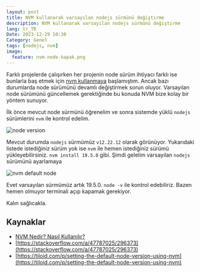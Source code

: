 ```yaml
---
layout: post
title: NVM kullanarak varsayılan nodejs sürmünü değiştirme
description: NVM kullanarak varsayılan nodejs sürmünü değiştirme
lang: tr_TR
Date: 2023-12-29 10:30
Category: Genel
tags: [nodejs, nvm]
image:
  feature: nvm-node-kapak.png
---
```


Farklı projelerde çalışırken her projenin node sürüm ihtiyacı farklı ise bunlarla baş etmek için [nvm kullanmaya](https://fatihhayrioglu.com/nvm-nedir-nasil-kullanilir/) başlamıştım. Ancak bazı durumlarda node sürümünü devamlı değiştirmek sorun oluyor. Varsayılan node sürümünü güncellemek gerektiğinde bu konuda NVM bize kolay bir yöntem sunuyor. 

İlk önce mevcut node sürmünü öğrenelim ve sonra sistemde yüklü `nodejs` sürümlerini `nvm` ile kontrol edelim.

![node version](https://fatihhayrioglu.com/images/nvm-node-1.png)

Mevcut durumda `nodejs` sürmümüz `v12.22.12` olarak görünüyor. Yukarıdaki listede istediğiniz sürüm yok ise `nvm` ile hemen istediğiniz sürümü yükleyebilirsiniz. `nvm install 19.5.0` gibi. Şimdi gelelim varsayılan `nodejs` sürümünü ayarlamaya

![nvm default node](https://fatihhayrioglu.com/images/nvm-node-2.png)

Evet varsayılan sürmümüz artık 19.5.0. `node -v` ile kontrol edebiliriz. Bazen hemen olmuyor terminali açıp kapamak gerekiyor.

Kalın sağlıcakla.

## Kaynaklar

 - [NVM Nedir? Nasıl Kullanılır?](https://fatihhayrioglu.com/nvm-nedir-nasil-kullanilir/ "NVM Nedir? Nasıl Kullanılır?")
 - [https://stackoverflow.com/a/47787025/296373](https://stackoverflow.com/a/47787025/296373)
 - [https://tiloid.com/p/setting-the-default-node-version-using-nvm](https://tiloid.com/p/setting-the-default-node-version-using-nvm)

